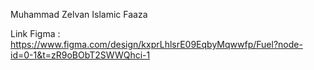 Muhammad Zelvan Islamic Faaza 

Link Figma : https://www.figma.com/design/kxprLhlsrE09EqbyMqwwfp/Fuel?node-id=0-1&t=zR9oBObT2SWWQhci-1
